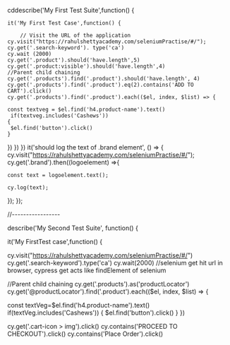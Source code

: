cddescribe('My First Test Suite',function() 
{

    it('My First Test Case',function() {

        // Visit the URL of the application
    cy.visit("https://rahulshettyacademy.com/seleniumPractise/#/");
    cy.get('.search-keyword'). type('ca')
    cy.wait (2000)
    cy.get('.product').should('have.length',5)
    cy.get('.product:visible').should('have.length',4)
    //Parent child chaining
    cy.get('.products').find('.product').should('have.length', 4)
    cy.get('.products').find('.product').eq(2).contains('ADD TO CART').click()
    cy.get('.products').find('.product').each(($el, index, $list) => {

    const textveg = $el.find('h4.product-name').text()
     if(textveg.includes('Cashews'))
    {
     $el.find('button').click()
    }
})
 })
})
 it('should log the text of .brand element', () => {
  cy.visit("https://rahulshettyacademy.com/seleniumPractise/#/");
  cy.get('.brand').then((logoelement) =>{
  
    const text = logoelement.text();
     
    cy.log(text);
  });
});

//-----------------

 describe('My Second Test Suite', function() 
{
 
it('My FirstTest case',function() {
 
 
cy.visit("https://rahulshettyacademy.com/seleniumPractise/#/")
cy.get('.search-keyword').type('ca')
cy.wait(2000)
//selenium get hit url in browser, cypress get acts like findElement of selenium
 
//Parent child chaining
cy.get('.products').as('productLocator')
cy.get('@productLocator').find('.product').each(($el, index, $list) => {
 
const textVeg=$el.find('h4.product-name').text()
if(textVeg.includes('Cashews'))
{
$el.find('button').click()
}
})

cy.get('.cart-icon > img').click()
cy.contains('PROCEED TO CHECKOUT').click()
cy.contains('Place Order').click()

 